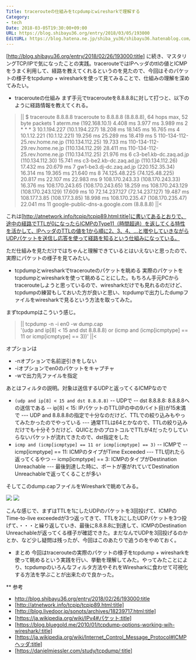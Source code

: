 ```yaml
---
Title: tracerouteの仕組みをtcpdumpとwiresharkで理解する
Category:
- tech
Date: 2018-03-05T19:30:00+09:00
URL: https://blog.shibayu36.org/entry/2018/03/05/193000
EditURL: https://blog.hatena.ne.jp/shiba_yu36/shibayu36.hatenablog.com/atom/entry/17391345971621513181
---
```


[http://blog.shibayu36.org/entry/2018/02/26/193000:title] に続き、マスタリングTCP/IPで気になったことの実践。tracerouteではIPヘッダのttlの値とICMPをうまく利用して、経路を教えてくれるというのを見たので、今回はそのパケットの様子をtcpdump + wiresharkを使って見てみることで、仕組みの理解を深めてみたい。

* tracerouteの仕組み
まず手元でtracerouteを8.8.8.8に対して打つと、以下のように経路情報を教えてくれる。

>||
$ traceroute 8.8.8.8
traceroute to 8.8.8.8 (8.8.8.8), 64 hops max, 52 byte packets
 1  aterm.me (192.168.10.1)  4.408 ms  3.977 ms  3.989 ms
 2  * * *
 3  10.1.194.227 (10.1.194.227)  18.208 ms  18.145 ms  16.765 ms
 4  10.1.12.221 (10.1.12.221)  19.256 ms  25.289 ms  18.419 ms
 5  110-134-112-25.rev.home.ne.jp (110.134.112.25)  19.733 ms
    110-134-112-29.rev.home.ne.jp (110.134.112.29)  28.411 ms
    110-134-112-25.rev.home.ne.jp (110.134.112.25)  21.976 ms
 6  c3-be1.kb-dc.zaq.ad.jp (110.134.112.30)  15.741 ms
    c3-be2.kb-dc.zaq.ad.jp (110.134.112.26)  17.432 ms  20.679 ms
 7  gw1-be3.dj-dc.zaq.ad.jp (220.152.35.34)  16.314 ms  19.365 ms  21.640 ms
 8  74.125.48.225 (74.125.48.225)  20.817 ms  22.107 ms  22.983 ms
 9  108.170.243.33 (108.170.243.33)  16.376 ms
    108.170.243.65 (108.170.243.65)  18.259 ms
    108.170.243.129 (108.170.243.129)  17.609 ms
10  72.14.237.127 (72.14.237.127)  19.487 ms
    108.177.3.85 (108.177.3.85)  18.998 ms
    108.170.235.47 (108.170.235.47)  22.041 ms
11  google-public-dns-a.google.com (8.8.8.8)
||<

これは[http://atnetwork.info/tcpip/tcpip89.html:title]に書いてあるとおりで、途中の経路でTTLが0になったらICMPのType11（時間超過）を返してくる特性を活かして、IPヘッダのTTLの値を1から順に2、3、4、...と増やしていきながらUDPパケットを送信し応答を使って経路を知るという仕組みになっている。

ただ仕組みを見ただけではちゃんと理解できているとはいえないと思ったので、実際にパケットの様子を見てみたい。

* tcpdumpとwiresharkでtracerouteのパケットを眺める
実際のパケットをtcpdumpとwiresharkを使って眺めることにした。もちろん手元PCからtracerouteしようと思っているので、wiresharkだけでも見れるのだけど、tcpdumpの練習もしておいた方が良いと思い、tcpdumpで出力したdumpファイルをwiresharkで見るという方法を取ってみた。

まずtcpdumpはこういう感じ。

>||
tcpdump -n -i en0 -w dump.cap \
  '(udp and ip[8] < 15 and dst 8.8.8.8) or (icmp and (icmp[icmptype] == 11 or icmp[icmptype] == 3))'
||<

オプションは
- -nオプションで名前逆引きをしない
- -iオプションでen0のパケットをキャプチャ
- -wで出力先ファイルを指定

あとはフィルタの説明。対象は送信するUDPと返ってくるICMPなので
- <code>(udp and ip[8] < 15 and dst 8.8.8.8)</code>
-- UDPで
-- dst 8.8.8.8: 8.8.8.8への送信である
-- ip[8] < 15: IPパケットのTTL(IPの中の9バイト目)が15未満で
--- UDP and 8.8.8.8の指定で十分なのだけど、TTLでの絞り込みもやってみたかったのでやっている
--- 通常TTLは64とかなので、TTLの絞り込みだけでも十分そうだけど、QUICとかのプロトコルでTTLが4だったりしていらないパケットが流れてきたので、dst指定をした
- <code>icmp and (icmp[icmptype] == 11 or icmp[icmptype] == 3)</code>
-- ICMPで
-- icmp[icmptype] == 11: ICMPのタイプがTime Exceeded
--- TTL切れたら返ってくるやつ
-- icmp[icmptype] == 3: ICMPのタイプがDestination Unreachable
--- 最後到達した時に、ポートが塞がれていてDestination Unreachableで返ってくることが多い


そしてこのdump.capファイルをWiresharkで眺めてみる。

<a target="_blank" href="https://cdn-ak.f.st-hatena.com/images/fotolife/s/shiba_yu36/20180303/20180303170537_original.png" /><img src="https://cdn-ak.f.st-hatena.com/images/fotolife/s/shiba_yu36/20180303/20180303170537_original.png" /></a>
<a target="_blank" href="https://cdn-ak.f.st-hatena.com/images/fotolife/s/shiba_yu36/20180305/20180305063911_original.png?1520199566"><img src="https://cdn-ak.f.st-hatena.com/images/fotolife/s/shiba_yu36/20180305/20180305063911_original.png?1520199566" /></a>

こんな感じで、まずはTTLを1にしたUDPのパケットを3回投げて、ICMPのTime-to-live exceededが3つ返ってきて、TTLを2にしたUDPパケットを3つ投げて、・・・と繰り返していき、最後に8.8.8.8に到達して、ICMPのDestination Unreachableが返ってくる様子が確認できた。まだなんでUDPを3回投げるのかとか、など少し疑問は残ったが、今回はこのあたりで追うのをやめておく。

* まとめ
今回はtracerouteの実際のパケットの様子をtcpdump + wiresharkを使って眺めるという実践を行い、挙動を理解してみた。やってみたことにより、tcpdumpのいろんなフィルタ方法やそれをWiresharkに食わせて可視化する方法を学ぶことが出来たので良かった。

** 参考
- http://blog.shibayu36.org/entry/2018/02/26/193000:title
- [http://atnetwork.info/tcpip/tcpip89.html:title]
- [http://blog.livedoor.jp/sonots/archives/18239717.html:title]
- [https://ja.wikipedia.org/wiki/IPv4#パケット:title]
- [https://blog.bluegold.me/2010/01/tcpdump-options-working-wih-wireshark/:title]
- [https://ja.wikipedia.org/wiki/Internet_Control_Message_Protocol#ICMPヘッダ:title]
- [https://danielmiessler.com/study/tcpdump/:title]

